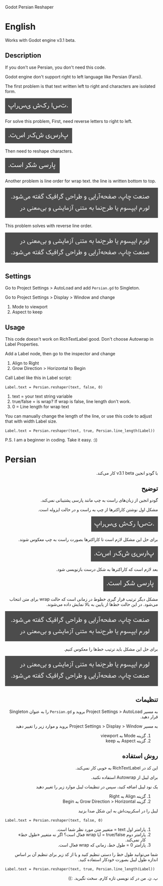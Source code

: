 Godot Persian Reshaper

# English

Works with Godot engine v3.1 beta.

## Description

If you don't use Persian, you don't need this code.

Godot engine don't support right to left language like Persian (Farsi).

The first problem is that text written left to right and characters are isolated form.

![image 01](https://raw.githubusercontent.com/2dvision/godot-persian-reshaper/master/godot_persian_reshaper01.jpg)

For solve this problem, First, need reverse letters to right to left.

![image 02](https://raw.githubusercontent.com/2dvision/godot-persian-reshaper/master/godot_persian_reshaper02.jpg)

Then need to reshape characters.

![image 03](https://raw.githubusercontent.com/2dvision/godot-persian-reshaper/master/godot_persian_reshaper03.jpg)

Another problem is line order for wrap text. the line is written bottom to top.

![image 04](https://raw.githubusercontent.com/2dvision/godot-persian-reshaper/master/godot_persian_reshaper04.jpg)

This problem solves with reverse line order.

![image 05](https://raw.githubusercontent.com/2dvision/godot-persian-reshaper/master/godot_persian_reshaper05.jpg)

## Settings

Go to Project Settings > AutoLoad and add ```Persian.gd``` to Singleton.

Go to Project Settings > Display > Window and change

1. Mode to viewport
2. Aspect to keep

## Usage

This code doesn't work on RichTextLabel good.
Don't choose Autowrap in Label Properties.

Add a Label node, then go to the inspector and change

1. Align to Right
2. Grow Direction > Horizontal to Begin

Call Label like this in Label script:

```
Label.text = Persian.reshaper(text, false, 0)
```

1. text = your text string variable
2. true/false = is wrap? If wrap is false, line length don't work.
3. 0 = Line length for wrap text

You can manually change the length of the line, or use this code to adjust that with width Label size.

```
Label.text = Persian.reshaper(text, true, Persian.line_length(Label))
```

P.S. I am a beginner in coding. Take it easy. :))

# Persian

<div dir="rtl">

با گودو انجین v3.1 beta کار می‌کند.

## توضیح

گودو انجین از زبان‌های راست به چپ مانند پارسی پشتیبانی نمی‌کند.

مشکل اول نوشتن کاراکترها از چپ به راست و در حالت ایزوله است.

![image 01](https://raw.githubusercontent.com/2dvision/godot-persian-reshaper/master/godot_persian_reshaper01.jpg)

برای حل این مشکل لازم است تا کاراکترها بصورت راست به چپ معکوس شوند.

![image 02](https://raw.githubusercontent.com/2dvision/godot-persian-reshaper/master/godot_persian_reshaper02.jpg)

بعد لازم است که کاراکترها به شکل درست بازنویسی شود.

![image 03](https://raw.githubusercontent.com/2dvision/godot-persian-reshaper/master/godot_persian_reshaper03.jpg)

مشکل دیگر ترتیب قرار گیری خطوط در زمانی است که حالت wrap برای متن انتحاب می‌شود. در این حالت خط‌ها از پایین به بالا نمایش داده می‌شوند.

![image 04](https://raw.githubusercontent.com/2dvision/godot-persian-reshaper/master/godot_persian_reshaper04.jpg)

برای حل این مشکل باید ترتیب خط‌ها را معکوس کنیم.

![image 05](https://raw.githubusercontent.com/2dvision/godot-persian-reshaper/master/godot_persian_reshaper05.jpg)

## تنظیمات

به مسیر Project Settings > AutoLoad بروید و ```Persian.gd``` را به عنوان Singleton قرار دهید.

به مسیر Project Settings > Display > Window بروید و موارد زیر را تغییر دهید

1. گزینه Mode به viewport
2. گزینه Aspect به keep

## روش استفاده

این کد در RichTextLabel به خوبی کار نمی‌کند.

برای لیبل از Autowrap استفاده نکنید.

یک نود لیبل اضافه کنید، سپس در تنظیمات لیبل موارد زیر را تغییر دهید

1. گزینه Align به Right
2. گزینه Grow Direction > Horizontal به Begin

لیبل را در اسکریپت‌اش به این شکل صدا بزنید

</div>

```
Label.text = Persian.reshaper(text, false, 0)
```

<div dir="rtl">

1. پارامتر اول text = متغییر متن مورد نظر شما است.
2. پارامتر دوم true/false = آیا wrap فعال است؟ اگر نه متغییر «طول خط» کار نمی‌کند.
3. پارامتر 0 = طول خط، زمانی که wrap فعال است.

شما می‌توانید طول خط را دستی تنظیم کنید و یا از کد زیر برای تنظیم آن بر اساس اندازه طول لیبل بصورت خودکار استفاده کنید.

</div>

```
Label.text = Persian.reshaper(text, true, Persian.line_length(Label))
```

<div dir="rtl">
پ. ن. من در کد نویسی تازه کارم. سخت نگیرید. :))
</div>